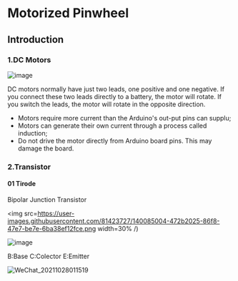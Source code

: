 # Motorized Pinwheel

## Introduction

### 1.DC Motors
![image](https://user-images.githubusercontent.com/81423727/140070898-627a2f56-841f-4726-8cd4-d97522a3357a.png)

DC motors normally have just two leads, one positive and one negative. If you connect these two leads directly to a battery, the motor will rotate. If you switch the leads, the motor will rotate in the opposite direction.

+ Motors require more current than the Arduino's out-put pins can supplu;
+ Motors can generate their own current through a process called induction;
+ Do not drive the motor directly from Arduino board pins. This may damage the board.

### 2.Transistor

#### 01 Tirode 
Bipolar Junction Transistor

<img src=https://user-images.githubusercontent.com/81423727/140085004-472b2025-86f8-47e7-be7e-6ba38ef12fce.png width=30% /)

![image](https://user-images.githubusercontent.com/81423727/140085283-e1697b1b-98b4-4ad2-8c91-109c18483134.png)

B:Base
C:Colector
E:Emitter










![WeChat_20211028011519](https://user-images.githubusercontent.com/81423727/139114662-7d3c0959-b8c5-4866-bc74-2f6f64589f2f.gif)
